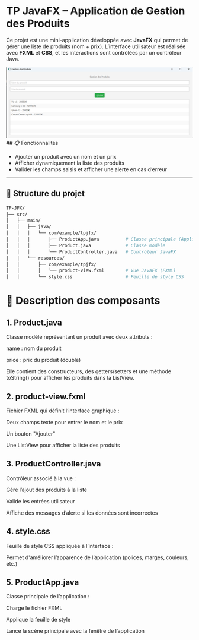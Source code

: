 # TP JavaFX – Application de Gestion des Produits

Ce projet est une mini-application développée avec **JavaFX** qui permet de gérer une liste de produits (nom + prix). L’interface utilisateur est réalisée avec **FXML** et **CSS**, et les interactions sont contrôlées par un contrôleur Java.

<img src="Capture\img.png">
## 📋 Fonctionnalités

- Ajouter un produit avec un nom et un prix
- Afficher dynamiquement la liste des produits
- Valider les champs saisis et afficher une alerte en cas d’erreur

---

## 🧱 Structure du projet

```bash
TP-JFX/
├── src/
│   ├── main/
│   │   ├── java/
│   │   │   └── com/example/tpjfx/
│   │   │       ├── ProductApp.java          # Classe principale (Application)
│   │   │       ├── Product.java             # Classe modèle
│   │   │       └── ProductController.java   # Contrôleur JavaFX
│   │   └── resources/
│   │       ├── com/example/tpjfx/
│   │       │   └── product-view.fxml        # Vue JavaFX (FXML)
│   │       └── style.css                    # Feuille de style CSS
```

# 🧩 Description des composants
## 1. Product.java
   Classe modèle représentant un produit avec deux attributs :

name : nom du produit

price : prix du produit (double)

Elle contient des constructeurs, des getters/setters et une méthode toString() pour afficher les produits dans la ListView.

## 2. product-view.fxml
   Fichier FXML qui définit l’interface graphique :

Deux champs texte pour entrer le nom et le prix

Un bouton "Ajouter"

Une ListView pour afficher la liste des produits

## 3. ProductController.java
   Contrôleur associé à la vue :

Gère l’ajout des produits à la liste

Valide les entrées utilisateur

Affiche des messages d’alerte si les données sont incorrectes

## 4. style.css
   Feuille de style CSS appliquée à l’interface :

Permet d'améliorer l’apparence de l’application (polices, marges, couleurs, etc.)

## 5. ProductApp.java
   Classe principale de l’application :

Charge le fichier FXML

Applique la feuille de style

Lance la scène principale avec la fenêtre de l’application
